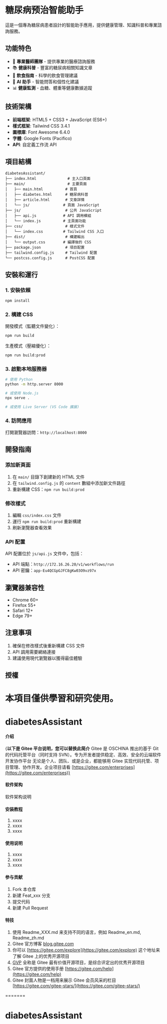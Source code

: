 
# 糖尿病预治智能助手

這是一個專為糖尿病患者設計的智能助手應用，提供健康管理、知識科普和專業諮詢服務。

## 功能特色

- 🏥 **專業醫師團隊** - 提供專業的醫療諮詢服務
- 📚 **健康科普** - 豐富的糖尿病相關知識文章
- 🍎 **飲食指南** - 科學的飲食管理建議
- 🤖 **AI 助手** - 智能問答和個性化建議
- 📊 **健康監測** - 血糖、體重等健康數據追蹤

## 技術架構

- **前端框架**: HTML5 + CSS3 + JavaScript (ES6+)
- **樣式框架**: Tailwind CSS 3.4.1
- **圖標庫**: Font Awesome 6.4.0
- **字體**: Google Fonts (Pacifico)
- **API**: 自定義工作流 API

## 項目結構

```
diabetesAssistant/
├── index.html              # 主入口頁面
├── main/                   # 主要頁面
│   ├── main.html          # 首頁
│   ├── diabetes.html      # 糖尿病科普
│   ├── article.html       # 文章詳情
│   └── js/               # 頁面 JavaScript
├── js/                    # 公共 JavaScript
│   ├── api.js            # API 調用模組
│   └── index.js          # 主頁面功能
├── css/                   # 樣式文件
│   └── index.css         # Tailwind CSS 入口
├── dist/                  # 構建輸出
│   └── output.css        # 編譯後的 CSS
├── package.json           # 項目配置
├── tailwind.config.js     # Tailwind 配置
└── postcss.config.js      # PostCSS 配置
```

## 安裝和運行

### 1. 安裝依賴

```bash
npm install
```

### 2. 構建 CSS

開發模式（監聽文件變化）：
```bash
npm run build
```

生產模式（壓縮優化）：
```bash
npm run build:prod
```

### 3. 啟動本地服務器

```bash
# 使用 Python
python -m http.server 8000

# 或使用 Node.js
npx serve .

# 或使用 Live Server (VS Code 擴展)
```

### 4. 訪問應用

打開瀏覽器訪問：`http://localhost:8000`

## 開發指南

### 添加新頁面

1. 在 `main/` 目錄下創建新的 HTML 文件
2. 在 `tailwind.config.js` 的 `content` 數組中添加新文件路徑
3. 重新構建 CSS：`npm run build:prod`

### 修改樣式

1. 編輯 `css/index.css` 文件
2. 運行 `npm run build:prod` 重新構建
3. 刷新瀏覽器查看效果

### API 配置

API 配置位於 `js/api.js` 文件中，包括：
- API 端點：`http://172.16.26.20/v1/workflows/run`
- API 密鑰：`app-Eu4QCGpGJFC8gKw03O9vz97x`

## 瀏覽器兼容性

- Chrome 60+
- Firefox 55+
- Safari 12+
- Edge 79+

## 注意事項

1. 確保在修改樣式後重新構建 CSS 文件
2. API 調用需要網絡連接
3. 建議使用現代瀏覽器以獲得最佳體驗

## 授權

本項目僅供學習和研究使用。 
=======
# diabetesAssistant

#### 介绍
{**以下是 Gitee 平台说明，您可以替换此简介**
Gitee 是 OSCHINA 推出的基于 Git 的代码托管平台（同时支持 SVN）。专为开发者提供稳定、高效、安全的云端软件开发协作平台
无论是个人、团队、或是企业，都能够用 Gitee 实现代码托管、项目管理、协作开发。企业项目请看 [https://gitee.com/enterprises](https://gitee.com/enterprises)}

#### 软件架构
软件架构说明


#### 安装教程

1.  xxxx
2.  xxxx
3.  xxxx

#### 使用说明

1.  xxxx
2.  xxxx
3.  xxxx

#### 参与贡献

1.  Fork 本仓库
2.  新建 Feat_xxx 分支
3.  提交代码
4.  新建 Pull Request


#### 特技

1.  使用 Readme\_XXX.md 来支持不同的语言，例如 Readme\_en.md, Readme\_zh.md
2.  Gitee 官方博客 [blog.gitee.com](https://blog.gitee.com)
3.  你可以 [https://gitee.com/explore](https://gitee.com/explore) 这个地址来了解 Gitee 上的优秀开源项目
4.  [GVP](https://gitee.com/gvp) 全称是 Gitee 最有价值开源项目，是综合评定出的优秀开源项目
5.  Gitee 官方提供的使用手册 [https://gitee.com/help](https://gitee.com/help)
6.  Gitee 封面人物是一档用来展示 Gitee 会员风采的栏目 [https://gitee.com/gitee-stars/](https://gitee.com/gitee-stars/)

=======
# diabetesAssistant
